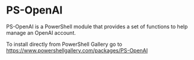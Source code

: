 # PS-OpenAI
PS-OpenAI is a PowerShell module that provides a set of functions to help manage an OpenAI account.

To install directly from PowerShell Gallery go to https://www.powershellgallery.com/packages/PS-OpenAI

